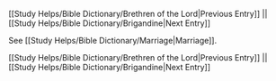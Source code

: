 [[Study Helps/Bible Dictionary/Brethren of the Lord|Previous Entry]]  ||  [[Study Helps/Bible Dictionary/Brigandine|Next Entry]]

 See [[Study Helps/Bible Dictionary/Marriage|Marriage]].

[[Study Helps/Bible Dictionary/Brethren of the Lord|Previous Entry]]  ||  [[Study Helps/Bible Dictionary/Brigandine|Next Entry]]